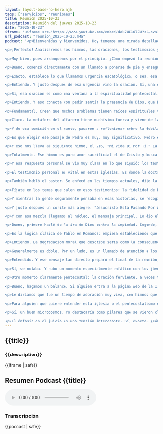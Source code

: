 ```yaml
---
layout: layout-base-no-hero.njk
tags: ["servicios", "reuniones"]
title: Reunion 2025-10-23
description: Reunión del jueves 2025-10-23
date: "2025-10-23"
iframe: '<iframe src="https://www.youtube.com/embed/dak7UE10lZU?si=svs15i6rvPd7YCiU" title="YouTube video player" frameborder="0" allow="accelerometer; autoplay; clipboard-write; encrypted-media; gyroscope; picture-in-picture; web-share" referrerpolicy="strict-origin-when-cross-origin" allowfullscreen></iframe>'
url_podcast: "reunion_2025-10-23.m4a"
podcast: '<p>Bienvenidas y bienvenidos. Hoy tenemos una mirada detallada a una reunión específica. Así es, nos vamos a enfocar en la Iglesia Evangélica Asamblea de Dios Cristo Redentor (I.E.A.D.C.R.), y en su reunión del 23 de octubre de 2025. Tenemos la grabación de su canal de YouTube, así que la idea es ofrecer un resumen claro, como para que alguien que visite la página web de la iglesia o alguien que quiera recordar el servicio tenga una idea clara de qué pasó.</p>

<p>¡Perfecto! Analizaremos los himnos, las oraciones, los testimonios y el mensaje principal. También veremos los componentes clave. Ese servicio tuvo una estructura bastante típica de las reuniones evangélicas pentecostales: alabanza, oración, testimonios y la predicación bíblica.</p>

<p>Muy bien, pues arranquemos por el principio. ¿Cómo empezó la reunión?</p>

<p>Bueno, comenzó directamente con un llamado a ponerse de pie y enseguida a cantar el himno número 314, "La Avenida de Cristo se Acerca." Ya desde el título marca un tema totalmente central. La letra habla de que el Rey viene pronto, que hay que vigilar. Sí, ese estribillo "vigilad, vigilad, vigilad" bastante insistente, crea como una atmósfera de expectativa.</p>

<p>Exacto, establece lo que llamamos urgencia escatológica, o sea, esa conciencia fuerte del fin de los tiempos, del regreso de Cristo, algo muy presente en esta corriente evangélica. Claro, y no es solo la letra; el cantar juntos, esa música que suele ser solemne, pero con energía, une a la gente, los alinea espiritualmente desde el inicio.</p>

<p>Entiendo. Y justo después de esa urgencia vino la oración. Sí, una oración colectiva centrada en los líderes, protección contra el enemigo, usaron esa palabra, ajá. Y también algo como "reprendemos toda artimaña diabólica," un lenguaje, bueno, fuerte.</p>

<p>Sí, esa oración es como una ventana a la espiritualidad pentecostal. Ahí se ven varios pilares, fíjate. Primero, la dependencia total de Dios para todo. Segundo, la oración unos por otros, la intercesión comunitaria. Y tercero, eso que notaste: el lenguaje de guerra espiritual. Cuando dicen "reprender artimañas diabólicas" refleja su visión del mundo. Hay una lucha activa entre el bien y el mal y creen que la oración les da autoridad para oponerse a lo negativo.</p>

<p>Entiendo. Y eso conecta con pedir sentir la presencia de Dios, que Dios use a la gente. Buscan que el Espíritu Santo actúe ahí mismo en el servicio. O sea, que esa idea de lucha espiritual es importante para entenderlos.</p>

<p>Fundamental. Creen que muchos problemas tienen raíces espirituales y que la oración es el arma principal para combatirlos, no solo pedir, sino ejercer autoridad. ¡Qué interesante! Bueno, después de esa oración intensa, volvieron a cantar un "corito," dijeron, "El Alfarero." Los coritos suelen ser más cortos, más repetitivos, fáciles de seguir. Y el mensaje de este, muy gráfico, el creyente como barro pidiendo ser moldeado, incluso roto y rehecho por Dios. Después de eso, ya se sentaron.</p>

<p>Claro. La metáfora del alfarero tiene muchísima fuerza y viene de la Biblia, de Jeremías, por ejemplo. Se usa mucho para hablar de la santificación, la transformación personal. Exacto, la obra de Dios en la vida de uno implica rendirse, confiar en Dios, aunque el proceso duela o no se entienda. Es un llamado a la sumisión, a confiar en su propósito.</p>

<p>Y de esa sumisión en el canto, pasaron a reflexionar sobre la debilidad humana. Leyeron Mateo 26:69-75, la negación de Pedro. Fue un pasaje fuerte. Y el comentario que hicieron después lo conectó con cosas de hoy: no ir a la iglesia, no orar, rendirse ante los problemas de la fe. Claro, se habló mucho de la lucha entre espíritu y carne y de necesitar la fuerza de Dios.</p>

<p>Es que elegir ese pasaje de Pedro es muy, muy significativo. Pedro era del círculo íntimo, había prometido lealtad total y falló. Su caída es como un espejo, muestra nuestra fragilidad, la de todos. Nadie está libre de fallar. Sirve como advertencia contra la confianza en uno mismo y como un llamado a ser auténticos y a perseverar. Reconoce esa lucha interna que mencionaste: "el espíritu está dispuesto, pero la carne es débil," como dice Jesús ahí mismo, y subraya que la fuerza viene de Dios, no de uno. Se conecta con la oración inicial, ¿ves? Tiene sentido, se va construyendo un argumento: somos débiles, necesitamos a Dios.</p>

<p>Y eso nos lleva al siguiente himno, el 216, "Mi Vida Di Por Ti." La letra es casi un diálogo, Cristo diciendo lo que hizo y preguntando: "Yo di mi vida por ti, ¿qué has dado tú por mí?" El que lo presentó dijo que invitaba a la introspección.</p>

<p>Totalmente. Ese himno es puro amor sacrificial el de Cristo y busca una respuesta tuya, personal, una autoevaluación. Exacto. "¿Cómo respondo yo a ese sacrificio? ¿Mi vida lo refleja?" Te dice que la fe no es pasiva, que pide entrega, servicio, una respuesta activa a ese amor. Después de ver la debilidad de Pedro, te presentan el modelo de entrega total, Cristo, y te preguntan: "¿Y tú qué?"</p>

<p>Y esa respuesta personal se vio muy clara en lo que siguió: los testimonios. Varias personas compartieron sus experiencias, el "momento de las oportunidades," como le llaman a veces. Sí, la hermana Nilda, por ejemplo, habló de un tema de salud, de cómo enfrentó el miedo a morir confiando en Dios, de la importancia de ser fiel. Hasta contó que oró por un niño en el hospital. ¡Qué fuerte! Y leyó el Salmo 59 y cantó un corito, "Andaba vagando en el mundo." Parecía hablar de su vida antes, ¿no?</p>

<p>El testimonio personal es vital en estas iglesias. Es donde la doctrina se vuelve real, ¿sabes? Claro, palpable. Y cumple muchas funciones. Primero, anima a los demás. Escuchar que Dios ayudó a otro refuerza la fe de todos. Hace que Dios parezca cercano, activo. Exacto, hablan de oración contestada, sanidad, provisión. Y también construye comunidad: compartir cosas así vulnerables une mucho. A veces hasta sirve para evangelizar, contando el antes y después.</p>

<p>También habló el pastor. Se enfocó en los tiempos actuales, dijo la necesidad de acercarse a Dios, contó su propia conversión y recalcó la importancia de la Biblia. Ajá, y al final una hermana, Agustina, dio un agradecimiento corto por la vida y por la oración de su mamá.</p>

<p>Fíjate en los temas que salen en esos testimonios: la fidelidad de Dios, aunque todo esté difícil; la lucha personal con el pecado o la duda; la gratitud por las cosas buenas; la perseverancia. Son historias para edificar, para animar, para mostrar cómo vivir la fe día a día.</p>

<p>Y mientras la gente seguramente pensaba en esas historias, se recogieron la ofrenda y cantaron dos cosas más. Sí, el himno 10, "Cuando Allá Se Pase Lista," ese tiene una imagen potente: el juicio final, el llamado celestial. El que lo presentó insistió en la seriedad de tener el nombre inscrito en el Libro de la Vida. Vuelve el tema escatológico, ¿ves? La responsabilidad ante Dios, la vida eterna. Y lo conectan con el acto de ofrendar; le da una perspectiva eterna al dar dinero.</p>

<p>Y justo después un corito más alegre, "Jesucristo Está Pasando Por Aquí." Sí, esa combinación es interesante: del juicio futuro, pasas a la presencia activa de Cristo ahora, ahí mismo. Es como decir, sí, hay un juicio, pero ojo, Cristo está aquí ahora y puede cambiarte. La ofrenda queda entre esa responsabilidad futura y la bendición presente.</p>

<p>Y con esa mezcla llegamos al núcleo, el mensaje principal. Lo dio el hermano José, basado en Romanos, capítulo 1:18-32. Un pasaje denso. Sí, y fue un mensaje directo. ¿Tocó puntos fuertes? ¿A ver cuáles fueron los ejes principales?</p>

<p>Bueno, primero habló de la ira de Dios contra la impiedad. Segundo, dijo que la creación misma muestra a Dios, así que nadie tiene excusa para no reconocerlo, el argumento de la revelación natural. Tercero, describió cómo la gente tiende a rechazar a Dios y eso lleva a la idolatría y a la degradación moral. Mencionó varios pecados de la lista de Romanos 1. La lista es explícita. Y cuarto, una advertencia clara sobre el juicio que viene, y para reforzarlo citó a profetas del Antiguo Testamento: Sofonías e Isaías, que hablan del Día de Jehová.</p>

<p>Es la lógica clásica de Pablo en Romanos: empieza estableciendo que todos han pecado y que la ira de Dios es justa. Es un punto de partida duro, pero teológicamente se ve como necesario. ¿Necesario para qué? Para que la buena noticia, el Evangelio de la salvación, tenga sentido. El argumento es: si todos estamos bajo juicio porque rechazamos la verdad de Dios, entonces necesitamos una solución, necesitamos la gracia.</p>

<p>Entiendo. La degradación moral que describe sería como la consecuencia de ese rechazo. Exacto. Y citar a los profetas le da más peso histórico bíblico a la advertencia del juicio. Suena a un mensaje fuerte. ¿Cuál es el objetivo de un mensaje así en una reunión?</p>

<p>Generalmente es doble. Por un lado, es un llamado de atención a los propios creyentes: "ojo, con el pecado, vivan coherentemente, el juicio es real," evitar la complacencia. Y por otro lado, una motivación para evangelizar. Si esta es la situación sin Cristo y el juicio viene, pues hay urgencia por compartir la solución que creen tener. Busca generar convicción y acción. Aunque hable de ira, apunta a la necesidad de la gracia.</p>

<p>Entendido. Y ese mensaje tan directo preparó el final de la reunión, que fue una oración final muy intensa. Sí, y muy específica. Oración por nombres concretos: sanidad para Nilda y Claudia, fortaleza para Camilo y Agustina, ayuda en problemas familiares para David y una petición por un tal Antonio. Ahí ves la aplicación práctica de todo lo anterior: la fe en que Dios interviene en lo concreto, el poder que le dan a la oración para sanar, fortalecer, solucionar problemas. Y la especificidad muestra que es una comunidad donde comparten sus cargas, ¿no?</p>

<p>Sí, se notaba. Y hubo un momento especialmente enfático con los jóvenes. ¿Qué pasó? Pidieron por su liberación de influencias negativas, por la intervención del Espíritu Santo en sus vidas. Usaron un lenguaje vehemente, pidieron que Dios "los quemara," que "tratara con ellos," reprendieron "espíritus de inquietud." La intensidad era, ¡guau!</p>

<p>Otro momento claramente pentecostal: la oración ferviente, a veces todos a la vez, el lenguaje de guerra espiritual otra vez (reprender, atar) y la creencia en esa acción directa poderosa del Espíritu Santo, que puede quemar lo malo. Y el foco en los jóvenes es crucial para ellos. Refleja una preocupación pastoral muy profunda por su futuro, por protegerlos de lo que ven como peligros del mundo y por asegurar que la fe continúe. La intensidad muestra lo en serio que se lo toman.</p>

<p>Bueno, hagamos un balance. Si alguien entra a la página web de la I.E.A.D.C.R. y quiere saber cómo fue esta reunión del 23 de octubre, ¿qué diríamos?</p>

<p>Le diríamos que fue un tiempo de adoración muy viva, con himnos que iban desde la espera del regreso de Cristo hasta la reflexión personal, mucha dependencia de la oración (no tanto general como muy, muy específica para necesidades concretas). Exacto, testimonios muy personales para mostrar a Dios actuando hoy, y un mensaje central directo sobre la condición humana, el juicio y la necesidad de responder a Dios.</p>

<p>Para alguien que quiere entender esta iglesia o el pentecostalismo en general, esta reunión es como una foto bastante completa, ¿no?</p>

<p>Sí, un buen microcosmos. Yo destacaría como pilares que se vieron claramente: 1. La Biblia como centro de todo, referencia todo el tiempo. 2. La importancia de la experiencia personal con Dios, no solo creer sino sentir, vivirlo. 3. Esa realidad de la dimensión espiritual, la lucha contra el mal, la guerra espiritual que mencionabas. 4. El poder que le dan a la oración juntos en comunidad, para sanar, liberar. Y 5. Esa fuerte expectativa del fin del regreso de Cristo. Eso marca mucho su forma de vivir y su misión.</p>

<p>El énfasis en el juicio es una tensión interesante. Sí, exacto. ¿Cómo hace una comunidad para comunicar esa urgencia sobre el juicio, sobre apartarse del mal y al mismo tiempo ser una invitación abierta al amor, a la gracia de Dios? Un equilibrio delicado. ¿Cómo logran que ese mensaje completo resuene especialmente con las nuevas generaciones que quizás reaccionan diferente a un discurso muy centrado en la advertencia? No sé, es algo que queda ahí flotando. Cómo equilibrar la advertencia y la bienvenida, algo para reflexionar.</p>'
---
```


<section class="reunion section bg-gray-ligth">
  <article class="container full-lg-screen">
    <h2 class="section-title">{{title}}</h2>
    <aside class="text-center">
      <h3 class="p1">{{description}}</h3>
      <div class="video-responsive-container">
        {{iframe | safe}}
      </div>
    </aside>
  </article>

  <article>
    <h2 class="p1">Resumen Podcast {{title}}</h2>
    <audio controls class="p1">
      <source src="/assets/audio/{{url_podcast|safe}}" type="audio/mp4">
      Tu navegador no soporta el elemento de audio.
    </audio>
    <h3 class="p1">Transcripción</h3>
    <div id="transcripcion-podcast">
      {{podcast | safe}}
    </div>
  </article>
</section>
